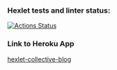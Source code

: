 ### Hexlet tests and linter status:
[![Actions Status](https://github.com/marselgabdulov/rails-project-lvl2/workflows/hexlet-check/badge.svg)](https://github.com/marselgabdulov/rails-project-lvl2/actions)

### Link to Heroku App
[hexlet-collective-blog](https://hexlet-collective-blog.herokuapp.com/)